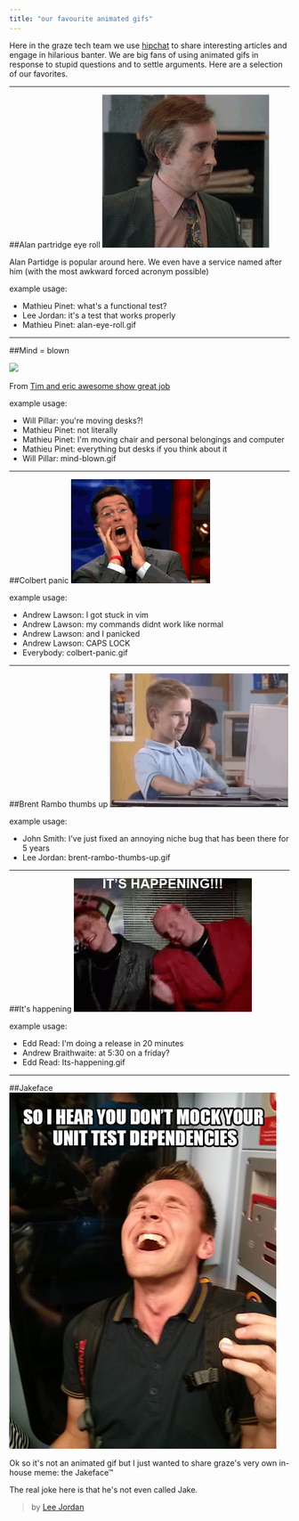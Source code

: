 ```yaml
---
title: "our favourite animated gifs"
---
```


Here in the graze tech team we use [hipchat](https://www.hipchat.com/) to share interesting articles and engage in hilarious banter. We are big fans of using animated gifs in response to stupid questions and to settle arguments. Here are a selection of our favorites.

***

##Alan partridge eye roll
![](/content/images/2014/Apr/giphy.gif)

Alan Partidge is popular around here. We even have a service named after him (with the most awkward forced acronym possible)

example usage:

* Mathieu Pinet: what's a functional test?
* Lee Jordan: it's a test that works properly
* Mathieu Pinet: alan-eye-roll.gif

***

##Mind = blown

![](/content/images/2014/Apr/mind-blown.gif)

From [Tim and eric awesome show great job](https://www.youtube.com/watch?v=NFTaiWInZ44)

example usage:

* Will Pillar: you're moving desks?!
* Mathieu Pinet: not literally
* Mathieu Pinet: I'm moving chair and personal belongings and computer
* Mathieu Pinet: everything but desks if you think about it
* Will Pillar: mind-blown.gif

***

##Colbert panic
![](/content/images/2014/Apr/colbert-panic.gif)

example usage:

* Andrew Lawson: I got stuck in vim
* Andrew Lawson: my commands didnt work like normal
* Andrew Lawson: and I panicked
* Andrew Lawson: CAPS LOCK
* Everybody: colbert-panic.gif

***

##Brent Rambo thumbs up
![](/content/images/2014/Apr/thumbs-up-1.gif)

example usage:

* John Smith: I've just fixed an annoying niche bug that has been there for 5 years
* Lee Jordan: brent-rambo-thumbs-up.gif

***

##It's happening
![](/content/images/2014/Apr/web-release.gif)

example usage:

* Edd Read: I'm doing a release in 20 minutes
* Andrew Braithwaite: at 5:30 on a friday?
* Edd Read: Its-happening.gif

***

##Jakeface
![](/content/images/2014/Apr/jake-face-meme.jpg)

Ok so it's not an animated gif but I just wanted to share graze's very own in-house meme: the Jakeface&trade;

The real joke here is that he's not even called Jake.

> by [Lee Jordan](https://github.com/leejordan)